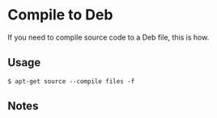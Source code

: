 # Compile to Deb

If you need to compile source code to a Deb file, this is how.

## Usage

```
$ apt-get source --compile files -f
```

## Notes

